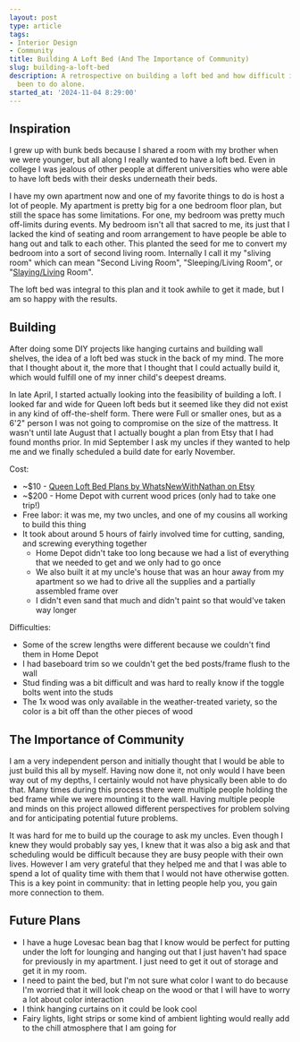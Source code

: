 ```yaml
---
layout: post
type: article
tags:
- Interior Design
- Community
title: Building A Loft Bed (And The Importance of Community)
slug: building-a-loft-bed
description: A retrospective on building a loft bed and how difficult it would have
  been to do alone.
started_at: '2024-11-04 8:29:00'
---
```


## Inspiration

I grew up with bunk beds because I shared a room with my brother when we were younger, but all along I really wanted to have a loft bed. Even in college I was jealous of other people at different universities who were able to have loft beds with their desks underneath their beds.

I have my own apartment now and one of my favorite things to do is host a lot of people. My apartment is pretty big for a one bedroom floor plan, but still the space has some limitations. For one, my bedroom was pretty much off-limits during events. My bedroom isn't all that sacred to me, its just that I lacked the kind of seating and room arrangement to have people be able to hang out and talk to each other. This planted the seed for me to convert my bedroom into a sort of second living room. Internally I call it my "sliving room" which can mean "Second Living Room", "Sleeping/Living Room", or "[Slaying/Living](https://www.urbandictionary.com/define.php?term=Sliving/) Room".

The loft bed was integral to this plan and it took awhile to get it made, but I am so happy with the results.

## Building

After doing some DIY projects like hanging curtains and building wall shelves, the idea of a loft bed was stuck in the back of my mind. The more that I thought about it, the more that I thought that I could actually build it, which would fulfill one of my inner child's deepest dreams. 

In late April, I started actually looking into the feasibility of building a loft. I looked far and wide for Queen loft beds but it seemed like they did not exist in any kind of off-the-shelf form. There were Full or smaller ones, but as a 6'2" person I was not going to compromise on the size of the mattress. It wasn't until late August that I actually bought a plan from Etsy that I had found months prior. In mid September I ask my uncles if they wanted to help me and we finally scheduled a build date for early November.

Cost:
* ~$10 - [Queen Loft Bed Plans by WhatsNewWithNathan on Etsy](https://www.etsy.com/listing/1536289672/queen-loft-bed)
* ~$200 - Home Depot with current wood prices (only had to take one trip!)
* Free labor: it was me, my two uncles, and one of my cousins all working to build this thing
* It took about around 5 hours of fairly involved time for cutting, sanding, and screwing everything together
    * Home Depot didn't take too long because we had a list of everything that we needed to get and we only had to go once
    * We also built it at my uncle's house that was an hour away from my apartment so we had to drive all the supplies and a partially assembled frame over
    * I didn't even sand that much and didn't paint so that would've taken way longer

Difficulties:
* Some of the screw lengths were different because we couldn't find them in Home Depot
* I had baseboard trim so we couldn't get the bed posts/frame flush to the wall
* Stud finding was a bit difficult and was hard to really know if the toggle bolts went into the studs
* The 1x wood was only available in the weather-treated variety, so the color is a bit off than the other pieces of wood

## The Importance of Community

I am a very independent person and initially thought that I would be able to just build this all by myself. Having now done it, not only would I have been way out of my depths, I certainly would not have physically been able to do that. Many times during this process there were multiple people holding the bed frame while we were mounting it to the wall. Having multiple people and minds on this project allowed different perspectives for problem solving and for anticipating potential future problems.

It was hard for me to build up the courage to ask my uncles. Even though I knew they would probably say yes, I knew that it was also a big ask and that scheduling would be difficult because they are busy people with their own lives. However I am very grateful that they helped me and that I was able to spend a lot of quality time with them that I would not have otherwise gotten. This is a key point in community: that in letting people help you, you gain more connection to them.

## Future Plans

* I have a huge Lovesac bean bag that I know would be perfect for putting under the loft for lounging and hanging out that I just haven't had space for previously in my apartment. I just need to get it out of storage and get it in my room.
* I need to paint the bed, but I'm not sure what color I want to do because I'm worried that it will look cheap on the wood or that I will have to worry a lot about color interaction
* I think hanging curtains on it could be look cool
* Fairy lights, light strips or some kind of ambient lighting would really add to the chill atmosphere that I am going for